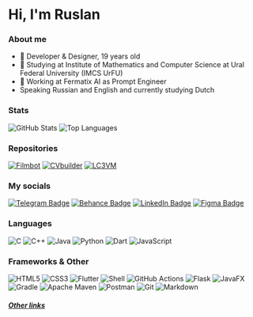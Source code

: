 # Hi, I'm Ruslan

### About me

- 🪩 Developer & Designer, 19 years old
- 🏫 Studying at Institute of Mathematics and Computer Science at Ural Federal University (IMCS UrFU)
- 💼 Working at Fermatix AI as Prompt Engineer
- Speaking Russian and English and currently studying Dutch

### Stats
![GitHub Stats](https://github-readme-stats.vercel.app/api?username=aqerd&show_icons=true&number_format=long&show=reviews,prs_merged_percentage&include_all_commits=true&title_color=00f5d3&text_color=ffffff&icon_color=00f5d3&border_color=fff&bg_color=111&border_radius=12&hide=contribs,none)
![Top Languages](https://github-readme-stats.vercel.app/api/top-langs/?username=aqerd&layout=compact&langs_count=20&title_color=00f5d3&text_color=ffffff&icon_color=00f5d3&border_color=fff&bg_color=111&border_radius=12&hide=makefile,batchfile)

### Repositories
[![Filmbot](https://github-readme-stats.vercel.app/api/pin/?username=aqerd&repo=filmbot&title_color=00f5d3&hide=css,html,makefile&text_color=ffffff&icon_color=00f5d3&border_color=fff&bg_color=111&border_radius=12&description_lines_count=2)](https://github.com/aqerd/filmbot)
[![CVbuilder](https://github-readme-stats.vercel.app/api/pin/?username=aqerd&repo=CVbuilder&title_color=00f5d3&hide=css,html,makefile&text_color=ffffff&icon_color=00f5d3&border_color=fff&bg_color=111&border_radius=12&description_lines_count=2)](https://github.com/aqerd/CVbuilder)
[![LC3VM](https://github-readme-stats.vercel.app/api/pin/?username=aqerd&repo=LC3VM&title_color=00f5d3&hide=css,html,makefile&text_color=ffffff&icon_color=00f5d3&border_color=fff&bg_color=111&border_radius=12&description_lines_count=2)](https://github.com/aqerd/LC3VM)

### My socials
[![Telegram Badge](https://img.shields.io/badge/Telegram-blue?style=for-the-badge&logo=telegram&logoColor=white)](https://t.me/ruslansuleymanov)
[![Behance Badge](https://img.shields.io/badge/Behance-blue?style=for-the-badge&logo=behance&logoColor=white)](https://www.behance.net/ruslansuleymanov)
[![LinkedIn Badge](https://img.shields.io/badge/LinkedIn-blue?style=for-the-badge&logo=linkedin&logoColor=white)](https://www.linkedin.com/in/ruslan-suleymanov/)
[![Figma Badge](https://img.shields.io/badge/Figma-black?style=for-the-badge&logo=figma&logoColor=white)](https://www.figma.com/@aqerd)

<h3>Languages</h3>

![C](https://img.shields.io/badge/c-3848AA.svg?style=for-the-badge&logo=c&logoColor=white)
![C++](https://img.shields.io/badge/c++-3937AA.svg?style=for-the-badge&logo=c%2B%2B&logoColor=white)
![Java](https://img.shields.io/badge/java-ff0000.svg?style=for-the-badge&logo=openjdk&logoColor=white)
![Python](https://img.shields.io/badge/python-FFDD4E?style=for-the-badge&logo=python&logoColor=black)
![Dart](https://img.shields.io/badge/dart-%230175C2.svg?style=for-the-badge&logo=dart&logoColor=white)
![JavaScript](https://img.shields.io/badge/javascript-323330.svg?style=for-the-badge&logo=javascript&logoColor=F0DB4F)

<h3>Frameworks & Other</h3>

![HTML5](https://img.shields.io/badge/html-E34F26.svg?style=for-the-badge&logo=html5&logoColor=white)
![CSS3](https://img.shields.io/badge/css-%231572B6.svg?style=for-the-badge&logo=css3&logoColor=white)
![Flutter](https://img.shields.io/badge/Flutter-%2302569B.svg?style=for-the-badge&logo=Flutter&logoColor=white)
![Shell](https://img.shields.io/badge/shell-293036.svg?style=for-the-badge&logo=gnu-bash&logoColor=white)
![GitHub Actions](https://img.shields.io/badge/github%20actions-%232671E5.svg?style=for-the-badge&logo=githubactions&logoColor=white)
![Flask](https://img.shields.io/badge/flask-%23000.svg?style=for-the-badge&logo=flask&logoColor=white)
![JavaFX](https://img.shields.io/badge/javafx-%23FF0000.svg?style=for-the-badge&logo=javafx&logoColor=white)
![Gradle](https://img.shields.io/badge/Gradle-02303A.svg?style=for-the-badge&logo=Gradle&logoColor=white)
![Apache Maven](https://img.shields.io/badge/Apache%20Maven-C71A36?style=for-the-badge&logo=Apache%20Maven&logoColor=white)
![Postman](https://img.shields.io/badge/Postman-FF6C37?style=for-the-badge&logo=postman&logoColor=white)
![Git](https://img.shields.io/badge/git-%23F05033.svg?style=for-the-badge&logo=git&logoColor=white)
![Markdown](https://img.shields.io/badge/markdown-black.svg?style=for-the-badge&logo=markdown&logoColor=white)
<!-- ![Postgres](https://img.shields.io/badge/postgres-%23316192.svg?style=for-the-badge&logo=postgresql&logoColor=white) -->
<!-- ![MySQL](https://img.shields.io/badge/mysql-4479A1.svg?style=for-the-badge&logo=mysql&logoColor=white) -->
<!-- ![Batch](https://img.shields.io/badge/Windows%20Terminal-0078D6.svg?style=for-the-badge&logo=windows-terminal&logoColor=white) -->
<!-- ![LaTeX](https://img.shields.io/badge/latex-008080.svg?style=for-the-badge&logo=latex&logoColor=white) -->

<h5><a href="https://aqerd.bio.link" target="_blank">Other links</a></h5>
